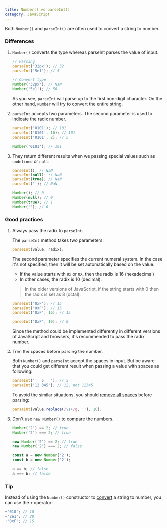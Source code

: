 ```yaml
---
title: Number() vs parseInt()
category: JavaScript
---
```


Both `Number()` and `parseInt()` are often used to convert a string to number.

### Differences

1. `Number()` converts the type whereas parseInt parses the value of input.

    ```js
    // Parsing
    parseInt('32px'); // 32
    parseInt('5e1'); // 5

    // Convert type
    Number('32px'); // NaN
    Number('5e1'); // 50
    ```

    As you see, `parseInt` will parse up to the first non-digit character. On the other hand, `Number` will try to convert the entire string.

2. `parseInt` accepts two parameters. The second parameter is used to indicate the radix number.

    ```js
    parseInt('0101'); // 101
    parseInt('0101', 10); // 101
    parseInt('0101', 2); // 5

    Number('0101'); // 101
    ```

3. They return different results when we passing special values such as `undefined` or `null`:

    ```js
    parseInt(); // NaN
    parseInt(null); // NaN
    parseInt(true); // NaN
    parseInt(''); // NaN

    Number(); // 0
    Number(null); // 0
    Number(true); // 1
    Number(''); // 0
    ```

### Good practices

1. Always pass the radix to `parseInt`.

    The `parseInt` method takes two parameters:

    ```js
    parseInt(value, radix);
    ```

    The second parameter specifies the current numeral system. In the case it's not specified, then it will be set automatically based on the value.

    - If the value starts with `0x` or `0X`, then the radix is 16 (hexadecimal)
    - In other cases, the radix is 10 (decimal).

    > In the older versions of JavaScript, if the string starts with 0 then the radix is set as 8 (octal).

    ```js
    parseInt('0xF'); // 15
    parseInt('0XF'); // 15
    parseInt('0xF', 16); // 15

    parseInt('0xF', 10); // 0
    ```

    Since the method could be implemented differently in different versions of JavaScript and browsers, it's recommended to pass the radix number.

2. Trim the spaces before parsing the number.

    Both `Number()` and `parseInt` accept the spaces in input. But be aware that you could get different result when passing a value with spaces as following:

    ```js
    parseInt('   5   '); // 5
    parseInt('12 345'); // 12, not 12345
    ```

    To avoid the similar situations, you should [remove all spaces](https://1loc.dev/#remove-spaces-from-a-string) before parsing:

    ```js
    parseInt(value.replace(/\s+/g, ''), 10);
    ```

3. Don't use `new Number()` to compare the numbers.

    ```js
    Number('2') == 2; // true
    Number('2') === 2; // true

    new Number('2') == 2; // true
    new Number('2') === 2; // false

    const a = new Number('2');
    const b = new Number('2');

    a == b; // false
    a === b; // false
    ```

### Tip

Instead of using the `Number()` constructor to [convert](https://1loc.dev/#convert-a-string-to-number) a string to number, you can use the `+` operator:

```js
+'010'; // 10
+'2e1'; // 20
+'0xF'; // 15
```
